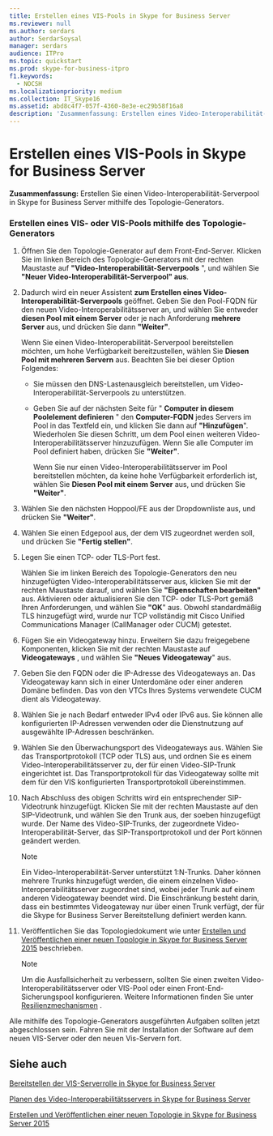```yaml
---
title: Erstellen eines VIS-Pools in Skype for Business Server
ms.reviewer: null
ms.author: serdars
author: SerdarSoysal
manager: serdars
audience: ITPro
ms.topic: quickstart
ms.prod: skype-for-business-itpro
f1.keywords:
  - NOCSH
ms.localizationpriority: medium
ms.collection: IT_Skype16
ms.assetid: abd8c4f7-057f-4360-8e3e-ec29b58f16a8
description: 'Zusammenfassung: Erstellen eines Video-Interoperabilität-Serverpools in Skype for Business Server mithilfe des Topologie-Generators.'
---
```


# <a name="create-a-vis-pool-in-skype-for-business-server"></a>Erstellen eines VIS-Pools in Skype for Business Server
 
**Zusammenfassung:** Erstellen Sie einen Video-Interoperabilität-Serverpool in Skype for Business Server mithilfe des Topologie-Generators.
  
### <a name="create-a-vis-or-vis-pool-using-topology-builder"></a>Erstellen eines VIS- oder VIS-Pools mithilfe des Topologie-Generators

1. Öffnen Sie den Topologie-Generator auf dem Front-End-Server. Klicken Sie im linken Bereich des Topologie-Generators mit der rechten Maustaste auf **"Video-Interoperabilität-Serverpools** ", und wählen Sie **"Neuer Video-Interoperabilität-Serverpool" aus**. 
    
2. Dadurch wird ein neuer Assistent **zum Erstellen eines Video-Interoperabilität-Serverpools** geöffnet. Geben Sie den Pool-FQDN für den neuen Video-Interoperabilitätsserver an, und wählen Sie entweder **diesen Pool mit einem Server** oder je nach Anforderung **mehrere Server** aus, und drücken Sie dann **"Weiter"**.
    
    Wenn Sie einen Video-Interoperabilität-Serverpool bereitstellen möchten, um hohe Verfügbarkeit bereitzustellen, wählen Sie **Diesen Pool mit mehreren Servern** aus. Beachten Sie bei dieser Option Folgendes: 
    
    - Sie müssen den DNS-Lastenausgleich bereitstellen, um Video-Interoperabilität-Serverpools zu unterstützen. 
    
   - Geben Sie auf der nächsten Seite für " **Computer in diesem Poolelement definieren** " den **Computer-FQDN** jedes Servers im Pool in das Textfeld ein, und klicken Sie dann auf **"Hinzufügen**". Wiederholen Sie diesen Schritt, um dem Pool einen weiteren Video-Interoperabilitätsserver hinzuzufügen. Wenn Sie alle Computer im Pool definiert haben, drücken Sie **"Weiter"**.
    
     Wenn Sie nur einen Video-Interoperabilitätsserver im Pool bereitstellen möchten, da keine hohe Verfügbarkeit erforderlich ist, wählen Sie **Diesen Pool mit einem Server** aus, und drücken Sie **"Weiter"**.
    
3. Wählen Sie den nächsten Hoppool/FE aus der Dropdownliste aus, und drücken Sie **"Weiter"**.
    
4. Wählen Sie einen Edgepool aus, der dem VIS zugeordnet werden soll, und drücken Sie **"Fertig stellen"**.
    
5. Legen Sie einen TCP- oder TLS-Port fest.
    
    Wählen Sie im linken Bereich des Topologie-Generators den neu hinzugefügten Video-Interoperabilitätsserver aus, klicken Sie mit der rechten Maustaste darauf, und wählen Sie **"Eigenschaften bearbeiten"** aus. Aktivieren oder aktualisieren Sie den TCP- oder TLS-Port gemäß Ihren Anforderungen, und wählen Sie **"OK**" aus. Obwohl standardmäßig TLS hinzugefügt wird, wurde nur TCP vollständig mit Cisco Unified Communications Manager (CallManager oder CUCM) getestet.
    
6. Fügen Sie ein Videogateway hinzu. Erweitern Sie dazu freigegebene Komponenten, klicken Sie mit der rechten Maustaste auf **Videogateways** , und wählen Sie **"Neues Videogateway**" aus.
    
7. Geben Sie den FQDN oder die IP-Adresse des Videogateways an. Das Videogateway kann sich in einer Unterdomäne oder einer anderen Domäne befinden. Das von den VTCs Ihres Systems verwendete CUCM dient als Videogateway.
    
8. Wählen Sie je nach Bedarf entweder IPv4 oder IPv6 aus. Sie können alle konfigurierten IP-Adressen verwenden oder die Dienstnutzung auf ausgewählte IP-Adressen beschränken.
    
9. Wählen Sie den Überwachungsport des Videogateways aus. Wählen Sie das Transportprotokoll (TCP oder TLS) aus, und ordnen Sie es einem Video-Interoperabilitätsserver zu, der für einen Video-SIP-Trunk eingerichtet ist. Das Transportprotokoll für das Videogateway sollte mit dem für den VIS konfigurierten Transportprotokoll übereinstimmen.
    
10. Nach Abschluss des obigen Schritts wird ein entsprechender SIP-Videotrunk hinzugefügt. Klicken Sie mit der rechten Maustaste auf den SIP-Videotrunk, und wählen Sie den Trunk aus, der soeben hinzugefügt wurde. Der Name des Video-SIP-Trunks, der zugeordnete Video-Interoperabilität-Server, das SIP-Transportprotokoll und der Port können geändert werden. 
    
    > [!NOTE]
    >  Ein Video-Interoperabilität-Server unterstützt 1:N-Trunks. Daher können mehrere Trunks hinzugefügt werden, die einem einzelnen Video-Interoperabilitätsserver zugeordnet sind, wobei jeder Trunk auf einem anderen Videogateway beendet wird. Die Einschränkung besteht darin, dass ein bestimmtes Videogateway nur über einen Trunk verfügt, der für die Skype for Business Server Bereitstellung definiert werden kann.
  
11. Veröffentlichen Sie das Topologiedokument wie unter [Erstellen und Veröffentlichen einer neuen Topologie in Skype for Business Server 2015](../../deploy/install/create-and-publish-new-topology.md) beschrieben.
    
    > [!NOTE]
    > Um die Ausfallsicherheit zu verbessern, sollten Sie einen zweiten Video-Interoperabilitätsserver oder VIS-Pool oder einen Front-End-Sicherungspool konfigurieren. Weitere Informationen finden Sie unter [Resilienzmechanismen](../../plan-your-deployment/video-interop-server.md#resiliency) .
  
Alle mithilfe des Topologie-Generators ausgeführten Aufgaben sollten jetzt abgeschlossen sein. Fahren Sie mit der Installation der Software auf dem neuen VIS-Server oder den neuen Vis-Servern fort.
## <a name="see-also"></a>Siehe auch

[Bereitstellen der VIS-Serverrolle in Skype for Business Server](deploy-the-vis-server-role.md)

[Planen des Video-Interoperabilitätsservers in Skype for Business Server](../../plan-your-deployment/video-interop-server.md)
  
[Erstellen und Veröffentlichen einer neuen Topologie in Skype for Business Server 2015](../../deploy/install/create-and-publish-new-topology.md)
